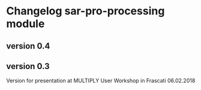 Changelog sar-pro-processing module
=====================================

version 0.4
-------------


version 0.3
-------------
Version for presentation at MULTIPLY User Workshop in Frascati 06.02.2018

